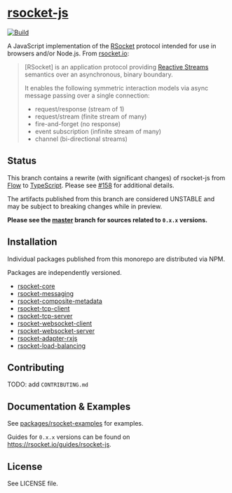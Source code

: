 # [rsocket-js](https://github.com/rsocket/rsocket-js)

[![Build](https://github.com/rsocket/rsocket-js/actions/workflows/build.yml/badge.svg?branch=1.0.x)](https://github.com/rsocket/rsocket-js/actions/workflows/build.yml)

A JavaScript implementation of the [RSocket](https://github.com/rsocket/rsocket)
protocol intended for use in browsers and/or Node.js. From [rsocket.io](http://rsocket.io/):

> [RSocket] is an application protocol providing
> [Reactive Streams](http://www.reactive-streams.org/) semantics over an
> asynchronous, binary boundary.
>
> It enables the following symmetric interaction models via async message
> passing over a single connection:
>
> - request/response (stream of 1)
> - request/stream (finite stream of many)
> - fire-and-forget (no response)
> - event subscription (infinite stream of many)
> - channel (bi-directional streams)

## Status

This branch contains a rewrite (with significant changes) of rsocket-js from [Flow](https://flow.org/) to [TypeScript](https://www.typescriptlang.org/). Please see [#158](https://github.com/rsocket/rsocket-js/issues/158) for additional details.

The artifacts published from this branch are considered UNSTABLE and may be subject to breaking changes while in preview.

**Please see the [master](https://github.com/rsocket/rsocket-js/tree/master) branch for sources related to `0.x.x` versions.**

## Installation

Individual packages published from this monorepo are distributed via NPM.

Packages are independently versioned.

- [rsocket-core](https://www.npmjs.com/package/rsocket-core)
- [rsocket-messaging](https://www.npmjs.com/package/rsocket-messaging)
- [rsocket-composite-metadata](https://www.npmjs.com/package/rsocket-composite-metadata)
- [rsocket-tcp-client](https://www.npmjs.com/package/rsocket-tcp-client)
- [rsocket-tcp-server](https://www.npmjs.com/package/rsocket-tcp-server)
- [rsocket-websocket-client](https://www.npmjs.com/package/rsocket-websocket-client)
- [rsocket-websocket-server](https://www.npmjs.com/package/rsocket-websocket-server)
- [rsocket-adapter-rxjs](https://www.npmjs.com/package/rsocket-adapter-rxjs)
- [rsocket-load-balancing](https://www.npmjs.com/package/rsocket-load-balancing)

## Contributing

TODO: add `CONTRIBUTING.md`

## Documentation & Examples

See [packages/rsocket-examples](https://github.com/rsocket/rsocket-js/tree/1.0.x-alpha/packages/rsocket-examples/src) for examples.

Guides for `0.x.x` versions can be found on https://rsocket.io/guides/rsocket-js.

## License

See LICENSE file.
